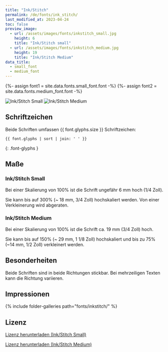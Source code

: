 ```yaml
---
title: "Ink/Stitch"
permalink: /de/fonts/ink_stitch/
last_modified_at: 2023-04-24
toc: false
preview_image:
  - url: /assets/images/fonts/inkstitch_small.jpg
    height: 6
    title: "Ink/Stitch small"
  - url: /assets/images/fonts/inkstitch_medium.jpg
    height: 19
    title: "Ink/Stitch Medium"
data_title:
  - small_font
  - medium_font
---
```

{%- assign font1 = site.data.fonts.small_font.font -%}
{%- assign font2 = site.data.fonts.medium_font.font -%}

![Ink/Stitch Small](/assets/images/fonts/inkstitch_small.jpg)
![Ink/Stitch Medium](/assets/images/fonts/inkstitch_medium.jpg)

## Schriftzeichen

Beide Schriften umfassen {{ font.glyphs.size }} Schriftzeichen:

```
{{ font.glyphs | sort | join: ' ' }}
```
{: .font-glyphs }

## Maße

### Ink/Stitch Small

Bei einer Skalierung von 100% ist die Schrift ungefähr 6 mm hoch (1/4 Zoll).

Sie kann bis auf 300% (~ 18 mm, 3/4 Zoll) hochskaliert werden. Von einer Verkleinerung wird abgeraten.

### Ink/Stitch Medium

Bei einer Skalierung von 100% ist die Schrift ca. 19 mm (3/4 Zoll) hoch.

Sie kann bis auf 150% (~ 29 mm, 1 1/8 Zoll) hochskaliert und bis zu 75% (~14 mm, 1/2 Zoll) verkleinert werden.

## Besonderheiten

Beide Schriften sind in beide Richtungen stickbar. Bei mehrzeiligen Texten kann die Richtung variieren.


## Impressionen

{% include folder-galleries path="fonts/inkstitch/" %}

## Lizenz

[Lizenz herunterladen (Ink/Stitch Small)](https://github.com/inkstitch/inkstitch/tree/main/fonts/small_font/LICENSE)

[Lizenz herunterladen (Ink/Stitch Medium)](https://github.com/inkstitch/inkstitch/tree/main/fonts/medium_font/LICENSE)
